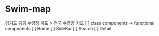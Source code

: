# Swim-map

경기도 공공 수영장 지도 > 전국 수영장 지도
[ ] class components -> functional components
[ ] Home
[ ] SideBar
[ ] Search
[ ] Detail
